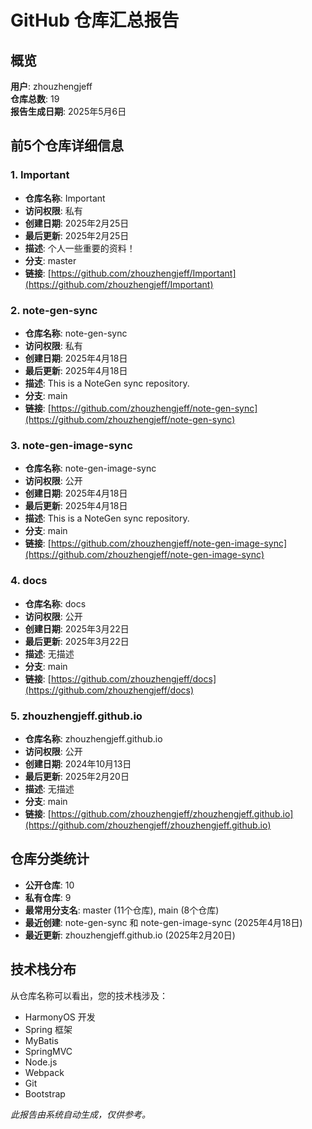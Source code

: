 # GitHub 仓库汇总报告

## 概览
**用户**: zhouzhengjeff  
**仓库总数**: 19  
**报告生成日期**: 2025年5月6日

## 前5个仓库详细信息

### 1. Important
- **仓库名称**: Important
- **访问权限**: 私有
- **创建日期**: 2025年2月25日
- **最后更新**: 2025年2月25日
- **描述**: 个人一些重要的资料！
- **分支**: master
- **链接**: [https://github.com/zhouzhengjeff/Important](https://github.com/zhouzhengjeff/Important)

### 2. note-gen-sync
- **仓库名称**: note-gen-sync
- **访问权限**: 私有
- **创建日期**: 2025年4月18日
- **最后更新**: 2025年4月18日
- **描述**: This is a NoteGen sync repository.
- **分支**: main
- **链接**: [https://github.com/zhouzhengjeff/note-gen-sync](https://github.com/zhouzhengjeff/note-gen-sync)

### 3. note-gen-image-sync
- **仓库名称**: note-gen-image-sync
- **访问权限**: 公开
- **创建日期**: 2025年4月18日
- **最后更新**: 2025年4月18日
- **描述**: This is a NoteGen sync repository.
- **分支**: main
- **链接**: [https://github.com/zhouzhengjeff/note-gen-image-sync](https://github.com/zhouzhengjeff/note-gen-image-sync)

### 4. docs
- **仓库名称**: docs
- **访问权限**: 公开
- **创建日期**: 2025年3月22日
- **最后更新**: 2025年3月22日
- **描述**: 无描述
- **分支**: main
- **链接**: [https://github.com/zhouzhengjeff/docs](https://github.com/zhouzhengjeff/docs)

### 5. zhouzhengjeff.github.io
- **仓库名称**: zhouzhengjeff.github.io
- **访问权限**: 公开
- **创建日期**: 2024年10月13日
- **最后更新**: 2025年2月20日
- **描述**: 无描述
- **分支**: main
- **链接**: [https://github.com/zhouzhengjeff/zhouzhengjeff.github.io](https://github.com/zhouzhengjeff/zhouzhengjeff.github.io)

## 仓库分类统计
- **公开仓库**: 10
- **私有仓库**: 9
- **最常用分支名**: master (11个仓库), main (8个仓库)
- **最近创建**: note-gen-sync 和 note-gen-image-sync (2025年4月18日)
- **最近更新**: zhouzhengjeff.github.io (2025年2月20日)

## 技术栈分布
从仓库名称可以看出，您的技术栈涉及：
- HarmonyOS 开发
- Spring 框架
- MyBatis
- SpringMVC
- Node.js
- Webpack
- Git
- Bootstrap

*此报告由系统自动生成，仅供参考。*